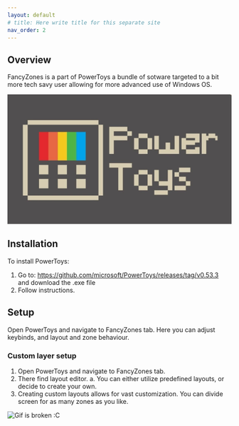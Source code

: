 ```yaml
---
layout: default
# title: Here write title for this separate site
nav_order: 2
---
```


## Overview

FancyZones is a part of PowerToys a bundle of sotware targeted to a bit more tech savy user allowing for more advanced use of Windows OS.

![Image is broken :C](./../assets/images/powertoys-logo.png)

## Installation

To install PowerToys:

1. Go to:
   https://github.com/microsoft/PowerToys/releases/tag/v0.53.3 \
   and download the .exe file
2. Follow instructions.

## Setup

Open PowerToys and navigate to FancyZones tab.
Here you can adjust keybinds, and layout and zone behaviour.

### Custom layer setup

1. Open PowerToys and navigate to FancyZones tab.
2. There find layout editor.
   a. You can either utilize predefined layouts, or decide to create your own.
3. Creating custom layouts allows for vast customization. You can divide screen for as many zones as you like.

![Gif is broken :C](https://docs.microsoft.com/en-us/windows/images/pt-fancyzones-quickswap.gif)